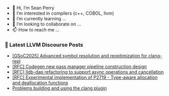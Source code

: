 - 👋 Hi, I’m Sean Perry
- 👀 I’m interested in compilers (c++, COBOL, llvm)
- 🌱 I’m currently learning ...
- 💞️ I’m looking to collaborate on ...
- 📫 How to reach me ...

<!---
s66perry/s66perry is a ✨ special ✨ repository because its `README.md` (this file) appears on your GitHub profile.
You can click the Preview link to take a look at your changes.
--->
### 📕 Latest LLVM Discourse Posts

<!-- DISCOURSE-LLVM:START -->
- [[GSoC2025] Advanced symbol resolution and reoptimization for clang-repl](https://discourse.llvm.org/t/gsoc2025-advanced-symbol-resolution-and-reoptimization-for-clang-repl/84624#post_2)
- [[RFC] Codegen new pass manager pipeline construction design](https://discourse.llvm.org/t/rfc-codegen-new-pass-manager-pipeline-construction-design/84659#post_4)
- [[RFC] lldb-dap refactoring to support async operations and cancellation](https://discourse.llvm.org/t/rfc-lldb-dap-refactoring-to-support-async-operations-and-cancellation/84739#post_3)
- [[RFC] Experimental implementation of P2719 - Type-aware allocation and deallocation functions](https://discourse.llvm.org/t/rfc-experimental-implementation-of-p2719-type-aware-allocation-and-deallocation-functions/83876#post_7)
- [Problems building and using the clang plugin](https://discourse.llvm.org/t/problems-building-and-using-the-clang-plugin/84730#post_3)
<!-- DISCOURSE-LLVM:END -->
